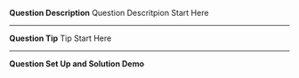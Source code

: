 <!--
 * @Author: BDFD
 * @Date: 2022-03-04 15:35:28
 * @LastEditTime: 2022-03-04 15:41:35
 * @LastEditors: BDFD
 * @Description:
 * @FilePath: \Awesome_SQL_Interview_Killer\Template.md
-->

**Question Description**
Question Descritpion Start Here

---

**Question Tip**
Tip Start Here

---

**Question Set Up and Solution Demo**
